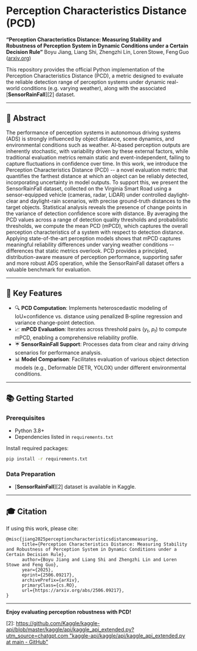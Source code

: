 # Perception Characteristics Distance (PCD)

**“Perception Characteristics Distance: Measuring Stability and Robustness of Perception System in Dynamic Conditions under a Certain Decision Rule”**
Boyu Jiang, Liang Shi, Zhengzhi Lin, Loren Stowe, Feng Guo ([arxiv.org][1])

This repository provides the official Python implementation of the Perception Characteristics Distance (PCD), a metric designed to evaluate the reliable detection range of perception systems under dynamic real-world conditions (e.g. varying weather), along with the associated [**SensorRainFall**][2] dataset.

---

## 🚗 Abstract

The performance of perception systems in autonomous driving systems (ADS) is strongly influenced by object distance, scene dynamics, and environmental conditions such as weather. AI-based perception outputs are inherently stochastic, with variability driven by these external factors, while traditional evaluation metrics remain static and event-independent, failing to capture fluctuations in confidence over time. In this work, we introduce the Perception Characteristics Distance (PCD) -- a novel evaluation metric that quantifies the farthest distance at which an object can be reliably detected, incorporating uncertainty in model outputs. To support this, we present the SensorRainFall dataset, collected on the Virginia Smart Road using a sensor-equipped vehicle (cameras, radar, LiDAR) under controlled daylight-clear and daylight-rain scenarios, with precise ground-truth distances to the target objects. Statistical analysis reveals the presence of change points in the variance of detection confidence score with distance. By averaging the PCD values across a range of detection quality thresholds and probabilistic thresholds, we compute the mean PCD (mPCD), which captures the overall perception characteristics of a system with respect to detection distance. Applying state-of-the-art perception models shows that mPCD captures meaningful reliability differences under varying weather conditions -- differences that static metrics overlook. PCD provides a principled, distribution-aware measure of perception performance, supporting safer and more robust ADS operation, while the SensorRainFall dataset offers a valuable benchmark for evaluation. 

---


## 🎯 Key Features

* 🔍 **PCD Computation**: Implements heteroscedastic modeling of IoU×confidence vs. distance using penalized B‑spline regression and variance change-point detection.
* 📈 **mPCD Evaluation**: Iterates across threshold pairs ($y_t$, $p_t$) to compute mPCD, enabling a comprehensive reliability profile.
* ☔ **SensorRainFall Support**: Processes data from clear and rainy driving scenarios for performance analysis.
* 📊 **Model Comparison**: Facilitates evaluation of various object detection models (e.g., Deformable DETR, YOLOX) under different environmental conditions.

---

## 📚 Getting Started

### Prerequisites

* Python 3.8+
* Dependencies listed in `requirements.txt`

Install required packages:

```bash
pip install -r requirements.txt
```

### Data Preparation

* [**SensorRainFall**][2] dataset is available in Kaggle.


---

## 🎓 Citation

If using this work, please cite:

```
@misc{jiang2025perceptioncharacteristicsdistancemeasuring,
      title={Perception Characteristics Distance: Measuring Stability and Robustness of Perception System in Dynamic Conditions under a Certain Decision Rule}, 
      author={Boyu Jiang and Liang Shi and Zhengzhi Lin and Loren Stowe and Feng Guo},
      year={2025},
      eprint={2506.09217},
      archivePrefix={arXiv},
      primaryClass={cs.RO},
      url={https://arxiv.org/abs/2506.09217}, 
}
```

---

**Enjoy evaluating perception robustness with PCD!**

[1]: https://arxiv.org/abs/2506.09217?utm_source=chatgpt.com "Perception Characteristics Distance: Measuring Stability and Robustness of Perception System in Dynamic Conditions under a Certain Decision Rule"
[2]: [https://github.com/Kaggle/kaggle-api/blob/master/kaggle/api/kaggle_api_extended.py?utm_source=chatgpt.com "kaggle-api/kaggle/api/kaggle_api_extended.py at main - GitHub"](https://www.kaggle.com/datasets/datadrivenwheels/sensorrainfall)
